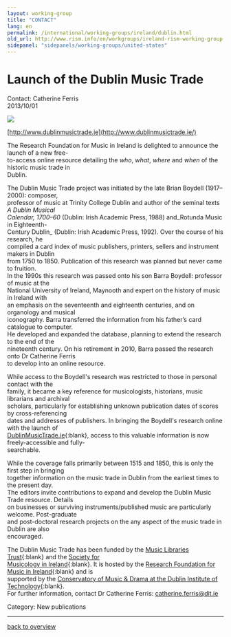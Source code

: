 ```yaml
---
layout: working-group
title: "CONTACT"
lang: en
permalink: /international/working-groups/ireland/dublin.html
old_url: http://www.rism.info/en/workgroups/ireland-rism-working-group-ireland/home/newsdetails/article/191/launch-of-the-dublin-music-trade.html
sidepanel: "sidepanels/working-groups/united-states"
---
```


# Launch of the Dublin Music Trade

Contact: Catherine Ferris  
 2013/10/01

[![](/uploads/_processed_/csm_DMTgraph_5ae26d02c3.jpg)](/index.php?eID=tx_cms_showpic&file=3105&md5=e0d9631245f0fbb4ba2f4c5add004906ad6a019d&parameters%5B0%5D=YTo0OntzOjU6IndpZHRoIjtzOjQ6IjgwMG0iO3M6NjoiaGVpZ2h0IjtzOjM6IjYw&parameters%5B1%5D=MCI7czo3OiJib2R5VGFnIjtzOjQyOiI8Ym9keSBiZ0NvbG9yPSIjZmZmZmZmIiBz&parameters%5B2%5D=dHlsZT0ibWFyZ2luOjA7Ij4iO3M6NDoid3JhcCI7czozNzoiPGEgaHJlZj0iamF2&parameters%5B3%5D=YXNjcmlwdDpjbG9zZSgpOyI%2BIHwgPC9hPiI7fQ%3D%3D)



[http://www.dublinmusictrade.ie](http://www.dublinmusictrade.ie/)

The Research Foundation for Music in Ireland is delighted to announce the launch of a new free-  
to-access online resource detailing the _who_, _what_, _where_ and _when_ of the historic music trade in   
Dublin.

The Dublin Music Trade project was initiated by the late Brian Boydell (1917–2000): composer,   
professor of music at Trinity College Dublin and author of the seminal texts _A Dublin Musical   
Calendar, 1700–60_ (Dublin: Irish Academic Press, 1988) and_Rotunda Music in Eighteenth-  
Century Dublin_ (Dublin: Irish Academic Press, 1992). Over the course of his research, he   
compiled a card index of music publishers, printers, sellers and instrument makers in Dublin   
from 1750 to 1850. Publication of this research was planned but never came to fruition.  
In the 1990s this research was passed onto his son Barra Boydell: professor of music at the   
National University of Ireland, Maynooth and expert on the history of music in Ireland with   
an emphasis on the seventeenth and eighteenth centuries, and on organology and musical   
iconography. Barra transferred the information from his father’s card catalogue to computer.   
He developed and expanded the database, planning to extend the research to the end of the   
nineteenth century. On his retirement in 2010, Barra passed the research onto Dr Catherine Ferris   
to develop into an online resource.

While access to the Boydell's research was restricted to those in personal contact with the   
family, it became a key reference for musicologists, historians, music librarians and archival   
scholars, particularly for establishing unknown publication dates of scores by cross-referencing   
dates and addresses of publishers. In bringing the Boydell's research online with the launch of   
[DublinMusicTrade.ie](http://www.dublinmusictrade.ie/){:blank}, access to this valuable information is now freely-accessible and fully-  
searchable.

While the coverage falls primarily between 1515 and 1850, this is only the first step in bringing   
together information on the music trade in Dublin from the earliest times to the present day.  
The editors invite contributions to expand and develop the Dublin Music Trade resource. Details   
on businesses or surviving instruments/published music are particularly welcome. Post-graduate   
and post-doctoral research projects on the any aspect of the music trade in Dublin are also   
encouraged.

The Dublin Music Trade has been funded by the [Music Libraries Trust](http://www.iaml.info/iaml-uk-irl/mlt/){:blank} and the [Society for   
Musicology in Ireland](http://www.musicologyireland.com/){:blank}. It is hosted by the [Research Foundation for Music in Ireland](http://musicresearch.ie/){:blank} and is   
supported by the [Conservatory of Music & Drama at the Dublin Institute of Technology](http://www.dit.ie/conservatory/){:blank}.  
For further information, contact Dr Catherine Ferris: [catherine.ferris@dit.ie](mailto:catherine.ferris@dit.ie "Opens window for sending email")





 Category: New publications   

* * *

[back to overview](/en/workgroups/ireland-rism-working-group-ireland/home.html)